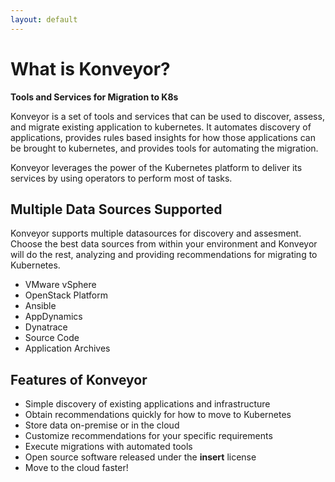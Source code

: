 ```yaml
---
layout: default
---
```


# What is Konveyor?

**Tools and Services for Migration to K8s**

Konveyor is a set of tools and services that can be used to discover, assess, and migrate existing application to kubernetes. It automates discovery of applications, provides rules based insights for how those applications can be brought to kubernetes, and provides tools for automating the migration.

Konveyor leverages the power of the Kubernetes platform to deliver its services by using operators to perform most of tasks.

## Multiple Data Sources Supported

Konveyor supports multiple datasources for discovery and assesment. Choose the best data sources from within your environment and Konveyor will do the rest, analyzing and providing recommendations for migrating to Kubernetes.

*   VMware vSphere
*   OpenStack Platform
*   Ansible
*   AppDynamics
*   Dynatrace
*   Source Code
*   Application Archives

## Features of Konveyor

* Simple discovery of existing applications and infrastructure
* Obtain recommendations quickly for how to move to Kubernetes
* Store data on-premise or in the cloud
* Customize recommendations for your specific requirements
* Execute migrations with automated tools
* Open source software released under the **insert** license
* Move to the cloud faster!
